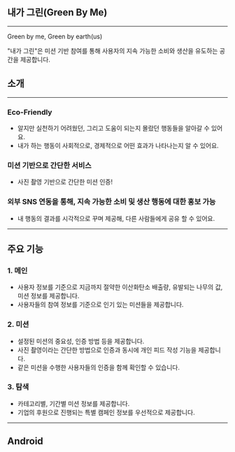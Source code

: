 ## 내가 그린(Green By Me)

---

Green by me, Green by earth(us)

"내가 그린"은 미션 기반 참여를 통해 사용자의 지속 가능한 소비와 생산을 유도하는 공간을 제공합니다.

## 소개

---

### Eco-Friendly

* 알지만 실천하기 어려웠던, 그리고 도움이 되는지 몰랐던 행동들을 알아갈 수 있어요.
* 내가 하는 행동이 사회적으로, 경제적으로 어떤 효과가 나타나는지 알 수 있어요.

### 미션 기반으로 간단한 서비스

* 사진 촬영 기반으로 간단한 미션 인증!

### 외부 SNS 연동을 통해, 지속 가능한 소비 및 생산 행동에 대한 홍보 가능

* 내 행동의 결과를 시각적으로 꾸며 제공해, 다른 사람들에게 공유 할 수 있어요.

---

## 주요 기능

### 1. 메인

* 사용자 정보를 기준으로 지금까지 절약한 이산화탄소 배출량, 유발되는 나무의 값, 미션 정보를 제공합니다.
* 사용자들의 참여 정보를 기준으로 인기 있는 미션들을 제공합니다.

### 2. 미션

* 설정된 미션의 중요성, 인증 방법 등을 제공합니다.
* 사진 촬영이라는 간단한 방법으로 인증과 동시에 개인 피드 작성 기능을 제공합니다.
* 같은 미션을 수행한 사용자들의 인증을 함께 확인할 수 있습니다.

### 3. 탐색

* 카테고리별, 기간별 미션 정보를 제공합니다.
* 기업의 후원으로 진행되는 특별 캠페인 정보를 우선적으로 제공합니다.

---

## Android
